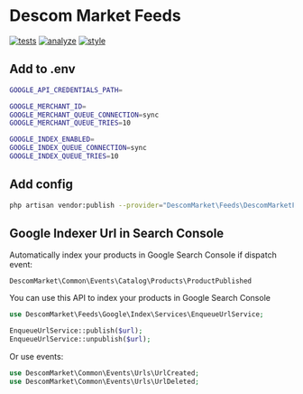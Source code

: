 # Descom Market Feeds

[![tests](https://github.com/descom-es/descommarket-feeds/actions/workflows/tests.yml/badge.svg)](https://github.com/descom-es/descommarket-feeds/actions/workflows/tests.yml)
[![analyze](https://github.com/descom-es/descommarket-feeds/actions/workflows/analyze.yml/badge.svg)](https://github.com/descom-es/descommarket-feeds/actions/workflows/analyze.yml)
[![style](https://github.com/descom-es/descommarket-feeds/actions/workflows/style_fix.yml/badge.svg)](https://github.com/descom-es/descommarket-feeds/actions/workflows/style_fix.yml)

## Add to .env

```bash
GOOGLE_API_CREDENTIALS_PATH=

GOOGLE_MERCHANT_ID=
GOOGLE_MERCHANT_QUEUE_CONNECTION=sync
GOOGLE_MERCHANT_QUEUE_TRIES=10

GOOGLE_INDEX_ENABLED=
GOOGLE_INDEX_QUEUE_CONNECTION=sync
GOOGLE_INDEX_QUEUE_TRIES=10
```

## Add config

```bash
php artisan vendor:publish --provider="DescomMarket\Feeds\DescomMarketFeedsServiceProvider"
```

## Google Indexer Url in Search Console

Automatically index your products in Google Search Console if dispatch event:

`DescomMarket\Common\Events\Catalog\Products\ProductPublished`

You can use this API to index your products in Google Search Console

```php
use DescomMarket\Feeds\Google\Index\Services\EnqueueUrlService;

EnqueueUrlService::publish($url);
EnqueueUrlService::unpublish($url);
```

Or use events:

```php
use DescomMarket\Common\Events\Urls\UrlCreated;
use DescomMarket\Common\Events\Urls\UrlDeleted;
```
